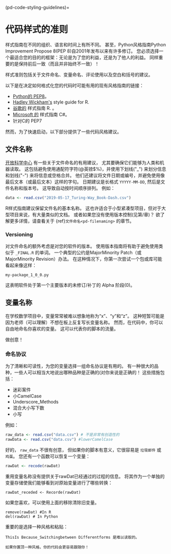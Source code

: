 (pd-code-styling-guidelines)=
# 代码样式的准则

样式指南在不同的组织、语言和时间上有所不同。 甚至，Python风格指南Python Improvement Propose 8(PEP 8)自2001年发布以来有许多修订。 您必须选择一个最适合您的目的的框架：无论是为了您的利益，还是为了他人的利益。 同样重要的是保持前后一致（而且并非始终不一致）！

样式准则包括关于文件命名、变量命名、评论使用以及空白和括号的建议。

以下是在决定如何格式化您的代码时可能有用的现有风格指南的链接：

* [Python的 PEP8](https://www.python.org/dev/peps/pep-0008/)。
* [Hadley Wickham's](http://adv-r.had.co.nz/Style.html) style guide for R.
* [谷歌的](https://google.github.io/styleguide/Rguide.xml) 样式指南 R. 。
* [Microsoft 的](https://docs.microsoft.com/en-us/dotnet/csharp/programming-guide/inside-a-program/coding-conventions) 样式指南 C#。
* 针对C的 PEP7

然而，为了快速启动，以下部分提供了一些代码风格建议。

## 文件名称

[开放科学中心](http://help.osf.io/m/bestpractices/l/609932-file-naming) 有一些关于文件命名的有用建议， 尤其要确保它们能够为人类和机器读取。 这包括避免使用通配符字符(@英镑$%)，并使用下划线("\_") 来划分信息和划线("\-") 来将信息或空格合并。 他们还建议将文件日期或编号，并避免使用像最后文本（或最后文本）这样的字句。 日期建议是长格式 `YYYYY-MM-DD`, 然后是文件名称和版本号。 这导致自动按时间顺序排列。 例如：

```r
data <- read.csv("2019-05-17_Turing-Way_Book-Dash.csv")

```
R样式指南建议保留文件名的基本名称。 这也许适合于小型紧凑型项目，但对于大型项目来说，有大量类似的文档。 或者如果您没有使用版本控制(见第/章)？ 欲了解更多详情，请查看关于 {ref}`文件命名<pd-filenaming>` 的章节。

### Versioning

对文件命名的额外考虑是对您的软件的版本。 使用版本指南将有助于避免使用类似于 `_FINAL.R` 的单词。 一个典型的公约是MajorMinority Patch（或MajorMinority Revision）办法。 在这种情况下，你第一次尝试一个包或库可能看起来像这样：
```
my-package_1_0_0.py
```
这表明软件处于第一个主要版本的未修订/补丁的 Alpha 阶段(0)。

## 变量名称

在学校数学项目中，变量常常被难以想象地称为“x”、“y”和“z”。 这种短暂可能是因为老师（可以理解）不想在板上反复写长变量名称。 然而，在代码中，你可以自由地命名你喜欢的变量。 这可以代表你的脚本的流量。

做创意！

### 命名协议

为了清晰和可读性，为您的变量选择一组命名协议是有用的。 有一种很大的品种，一些人可以相当大地说出哪种品种是正确的(对你来说是正确的！ 这些措施包括：

- 迷彩案件
- 小CamelCase
- Underscore_Methods
- 混合大小写下数
- 小写

例如：

```r
raw_data <- read.csv("data.csv") # 不是非常有创造性的
rawData <- read.csv("data.csv") #lowerCamelCase
```

好的， `raw_data` 不很有创意， 但如果你的脚本有意义，它很容易是 `垃圾邮件` 或 `鸡蛋`。 您还有一个函数可以恢复一个变量：

```r
rawDat <- recode(rawDat)
```

重用变量名称没有提供关于rawDat已经通过的过程的信息。 将其作为一个单独的变量存储使我们能够看到对原始变量进行了哪些转换：

```
rawDat_receded <- Recorde(rawDat)
```

如果您喜欢，可以使用上面的移除清除旧变量。

```
remove(rawDat) #In R
del(rawDat) # In Python
```

重要的是选择一种风格和粘贴：

```
ThisIs Because_Switchingbetween Differentforms 是难以读取的。
```

```
如果你置顶一种风格，你的代码会更容易跟随你！
```
